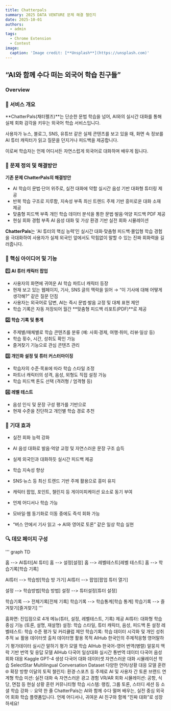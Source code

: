 ```yaml
---
title: Chatterpals
summary: 2025 DATA VENTURE 문제 해결 챌린지
date: 2025-10-01
authors:
  - admin
tags:
  - Chrome Extension
  - Contest
image:
  caption: 'Image credit: [**Unsplash**](https://unsplash.com)'
---
```


## “AI와 함께 수다 떠는 외국어 학습 친구들”

### Overview


### 🎯 서비스 개요

**ChatterPals(채터펠즈)**는 단순한 문법 학습을 넘어, AI와의 실시간 대화를 통해 실제 회화 감각을 키우는 외국어 학습 서비스입니다.

사용자가 뉴스, 블로그, SNS, 유튜브 같은 실제 콘텐츠를 보고 있을 때, 화면 속 정보를 AI 튜터 캐릭터가 읽고 질문을 던지거나 피드백을 제공합니다.

이로써 학습자는 언제 어디서든 자연스럽게 외국어로 대화하며 배우게 됩니다.



### 🧩 문제 정의 및 해결방안


**기존 문제	ChatterPals의 해결방안**

- AI 학습이 문법·단어 위주로, 실전 대화에 약함	실시간 음성 기반 대화형 튜터링 제공
- 반복 학습 구조로 지루함, 지속성 부족	최신 트렌드 주제 기반 흥미로운 대화 소재 제공
- 맞춤형 피드백 부족	개인 학습 데이터 분석을 통한 문법·발음·억양 피드백 PDF 제공
- 현실 회화 경험 부족	AI 음성 대화 및 가상 환경 기반 실전 회화 시뮬레이션

**ChatterPals**는 ‘AI 튜터의 핵심 능력’인 실시간 대화·맞춤형 피드백·몰입형 학습 경험을 극대화하여 사용자가 실제 외국인 앞에서도 막힘없이 말할 수 있는 진짜 회화력을 길러줍니다.



### 🧠 핵심 아이디어 및 기능

**1️⃣ AI 튜터 캐릭터 팝업**

- 사용자의 화면에 귀여운 AI 학습 파트너 캐릭터 등장
- 현재 보고 있는 웹페이지, 기사, SNS 글의 맥락을 읽어
→ “이 기사에 대해 어떻게 생각해?” 같은 질문 던짐
- 사용자는 외국어로 답변, AI는 즉시 문법·발음 교정 및 대체 표현 제안
- 학습 기록은 자동 저장되어 월간 **맞춤형 피드백 리포트(PDF)**로 제공


**2️⃣ 학습 기록 및 통계**

- 주제별/매체별로 학습 콘텐츠를 분류 (예: 사회·경제, 여행·취미, 리뷰·일상 등)
- 학습 횟수, 시간, 성취도 확인 가능
- 즐겨찾기 기능으로 관심 콘텐츠 관리


**3️⃣ 개인화 설정 및 튜터 커스터마이징**

- 학습자의 수준·목표에 따라 학습 스타일 조정
- 파트너 캐릭터의 성격, 음성, 외형도 직접 설정 가능
- 학습 피드백 톤도 선택 (격려형 / 엄격형 등)


**4️⃣ 레벨 테스트**

- 음성 인식 및 문장 구성 평가를 기반으로
- 현재 수준을 진단하고 개인별 학습 경로 추천


### 🚀 기대 효과

- 실전 회화 능력 강화

- AI 음성 대화로 발음·억양 교정 및 자연스러운 문장 구조 습득

- 실제 외국인과 대화하듯 실시간 피드백 제공

- 학습 지속성 향상

- SNS·뉴스 등 최신 트렌드 기반 주제 활용으로 흥미 유지

- 캐릭터 팝업, 포인트, 챌린지 등 게이미피케이션 요소로 동기 부여

- 언제 어디서나 학습 가능

- 모바일·웹 동기화로 이동 중에도 즉석 회화 가능

- “버스 안에서 기사 읽고 → AI와 영어로 토론” 같은 일상 학습 실현

### 🔍 데모 페이지 구성

'''
graph TD
	
  홈 --> AI튜터[AI 튜터]
  홈 --> 설정[설정]
  홈 --> 레벨테스트[레벨 테스트]
  홈 --> 학습기록[학습 기록]
  
  AI튜터 --> 학습방[학습 방 가기]
  AI튜터 --> 팝업[팝업 튜터 열기]
  
  설정 --> 학습방법[학습 방법]
  설정 --> 튜터설정[튜터 설정]
  
  학습기록 --> 전체기록[전체 기록]
  학습기록 --> 학습통계[학습 통계]
  학습기록 --> 즐겨찾기[즐겨찾기]
'''

홈화면: 진입점으로 4개 메뉴(튜터, 설정, 레벨테스트, 기록) 제공
AI튜터: 대화형 학습 중심 기능 (토론, 설명, 재설명)
설정: 학습 스타일, 튜터 캐릭터, 음성, 피드백 톤 설정
레벨테스트: 학습 수준 평가 및 커리큘럼 제안
학습기록: 학습 데이터 시각화 및 개인 성취 추적
📊 활용 데이터셋
출처	데이터명	활용 목적
AIHub	한국인의 주제적응형 영어말하기 평가데이터	실시간 말하기 평가 모델 학습
AIHub	한국어-영어 번역(병렬) 말뭉치	맥락 기반 번역 및 응답 모델
AIHub	다국어 일상대화 실시간 통번역 데이터	다국어 음성 회화 대응
Kaggle	GPT-4 생성 다국어 대화 데이터셋	자연스러운 대화 시뮬레이션 학습
SelectStar	Multilingual Conversation Dataset	다양한 언어/상황 대응 모델 훈련
🌐 확장 방향
이달의 토픽 챌린지: 환경·스포츠 등 주제로 AI 및 사용자 간 토론
브랜드 연계형 학습 미션: 실전 대화 속 자연스러운 광고 경험
VR/AR 회화 시뮬레이션: 공항, 식당, 면접 등 현실 상황 훈련
커뮤니티형 학습 시스템: 랭킹, 그룹 토론, 스터디 세션 등 소셜 학습 강화
💡 요약 한 줄
ChatterPals는 AI와 함께 수다 떨며 배우는, 실전 중심 외국어 회화 학습 플랫폼입니다.
언제 어디서나, 귀여운 AI 친구와 함께 “진짜 대화”로 성장하세요!